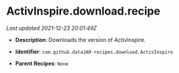 # ActivInspire.download.recipe

_Last updated 2021-12-23 20:01:49Z_

- **Description**: Downloads the version of ActivInspire.

- **Identifier**: `com.github.dataJAR-recipes.download.ActivInspire`

- **Parent Recipes**: `None`
